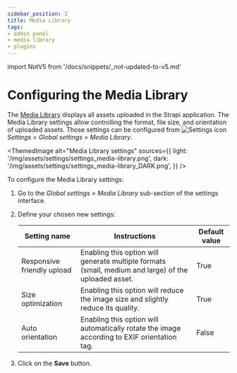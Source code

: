 ```yaml
---
sidebar_position: 3
title: Media Library
tags:
- admin panel
- media library
- plugins
---
```


import NotV5 from '/docs/snippets/_not-updated-to-v5.md'

# Configuring the Media Library

The [Media Library](/user-docs/media-library) displays all assets uploaded in the Strapi application. The Media Library settings allow controlling the format, file size, and orientation of uploaded assets. Those settings can be configured from ![Settings icon](/img/assets/icons/v5/Cog.svg) *Settings > Global settings > Media Library*.

<ThemedImage
  alt="Media Library settings"
  sources={{
    light: '/img/assets/settings/settings_media-library.png',
    dark: '/img/assets/settings/settings_media-library_DARK.png',
  }}
/>

To configure the Media Library settings:

1. Go to the *Global settings > Media Library* sub-section of the settings interface.
2. Define your chosen new settings:

    | Setting name   | Instructions   | Default value |
    | -------------------------- | ----------------------- |---------------|
    | Responsive friendly upload | Enabling this option will generate multiple formats (small, medium and large) of the uploaded asset. | True          |
    | Size optimization          | Enabling this option will reduce the image size and slightly reduce its quality.                     | True          |
    | Auto orientation           | Enabling this option will automatically rotate the image according to EXIF orientation tag.          | False         |

3. Click on the **Save** button.
